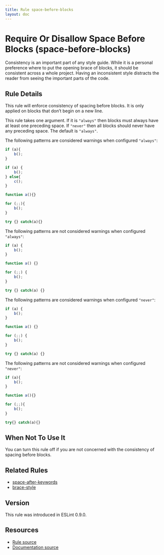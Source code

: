 ```yaml
---
title: Rule space-before-blocks
layout: doc
---
```

<!-- Note: No pull requests accepted for this file. See README.md in the root directory for details. -->
# Require Or Disallow Space Before Blocks (space-before-blocks)

Consistency is an important part of any style guide.
While it is a personal preference where to put the opening brace of blocks,
it should be consistent across a whole project.
Having an inconsistent style distracts the reader from seeing the important parts of the code.

## Rule Details

This rule will enforce consistency of spacing before blocks. It is only applied on blocks that don’t begin on a new line.

This rule takes one argument. If it is `"always"` then blocks must always have at least one preceding space. If `"never"`
then all blocks should never have any preceding space. The default is `"always"`.

The following patterns are considered warnings when configured `"always"`:

```js
if (a){
    b();
}

if (a) {
    b();
} else{
    c();
}

function a(){}

for (;;){
    b();
}

try {} catch(a){}
```

The following patterns are not considered warnings when configured `"always"`:

```js
if (a) {
    b();
}

function a() {}

for (;;) {
    b();
}

try {} catch(a) {}
```

The following patterns are considered warnings when configured `"never"`:

```js
if (a) {
    b();
}

function a() {}

for (;;) {
    b();
}

try {} catch(a) {}
```

The following patterns are not considered warnings when configured `"never"`:

```js
if (a){
    b();
}

function a(){}

for (;;){
    b();
}

try{} catch(a){}
```

## When Not To Use It

You can turn this rule off if you are not concerned with the consistency of spacing before blocks.

## Related Rules

* [space-after-keywords](space-after-keywords)
* [brace-style](brace-style)

## Version

This rule was introduced in ESLint 0.9.0.

## Resources

* [Rule source](https://github.com/eslint/eslint/tree/master/lib/rules/space-before-blocks.js)
* [Documentation source](https://github.com/eslint/eslint/tree/master/docs/rules/space-before-blocks.md)
